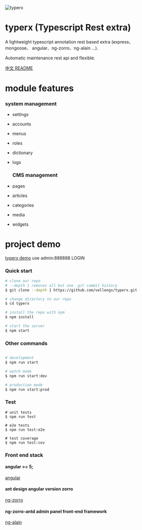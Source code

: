![typerx](https://i.imgur.com/TA79x5U.png)

# typerx (Typescript Rest extra)
A lightweight typescript annotation rest based extra (express、 mongoose、 angular、ng-zorro、ng-alain ...).

Automatic maintenance rest api and flexible.

[中文 README](README-zh_CN.md)


# module features

  ### system management
- settings 
- accounts  
- menus 
- roles
- dictionary
- logs

  ### CMS management
- pages
- articles
- categories
- media
- widgets 

# project demo 

  [typerx demo](http://typerx.top) 
  use admin:888888  LOGIN

### Quick start

```bash
# clone our repo
# --depth 1 removes all but one .git commit history
$ git clone --depth 1 https://github.com/vellengs/typerx.git

# change directory to our repo
$ cd typerx

# install the repo with npm
$ npm install

# start the server
$ npm start

```

### Other commands

```bash

# development
$ npm run start

# watch mode
$ npm run start:dev

# production mode
$ npm run start:prod

```

### Test

```
# unit tests
$ npm run test

# e2e tests
$ npm run test:e2e

# test coverage
$ npm run test:cov
```

### Front end stack

#### angular >= 5;

[angular](https://github.com/angular/angular)

#### ant design angular version zorro
[ng-zorro](https://github.com/NG-ZORRO/ng-zorro-antd)

#### ng-zorro-antd admin panel front-end framework
[ng-alain](https://github.com/cipchk/ng-alain)


